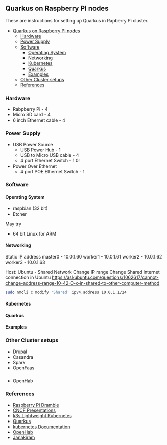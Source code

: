## Quarkus on Raspberry PI nodes
These are instructions for setting up Quarkus in Rapberry Pi cluster.

* [Quarkus on Raspberry PI nodes](#quarkus-on-raspberry-pi-nodes)
   * [Hardware](#hardware)
   * [Power Supply](#power-supply)
   * [Software](#software)
      * [Operating System](#operating-system)
      * [Networking](#networking)
      * [Kubernetes](#kubernetes)
      * [Quarkus](#quarkus)
      * [Examples](#examples)
   * [Other Cluster setups](#other-cluster-setups)
   * [References](#references)


### Hardware
 - Rabpberry Pi - 4
 - Micro SD card - 4 
 - 6 inch Ethernet cable - 4

 
### Power Supply
- USB Power Source
  - USB Power Hub - 1
  - USB to Micro USB cable - 4
  - 4 port Ethernet Switch - 1
0r
- Power Over Ethernet
  - 4 port POE Ethernet Switch - 1

### Software

#### Operating System
- raspbian (32 bit)
- Etcher

May try
- 64 bit Linux for ARM


#### Networking
Static IP address
   master0 - 10.0.1.60
   worker1 - 10.0.1.61
   worker2 - 10.0.1.62
   worker3 - 10.0.1.63

Host:
Ubuntu -
Shared Network
 Change IP range
Change Shared internet connection in Ubuntu
https://askubuntu.com/questions/1062617/cannot-change-address-range-10-42-0-x-in-shared-to-other-computer-method

```sh
sudo nmcli c modify 'Shared' ipv4.address 10.0.1.1/24
```

#### Kubernetes


#### Quarkus


#### Examples


### Other Cluster setups
- Drupal
- Casandra
- Spark
- OpenFaas

### 
- OpenHab


### References
- [Raspberry Pi Dramble](https://www.pidramble.com/)
- [CNCF Presentations](https://github.com/cncf/presentations/tree/master/kubernetes)
- [k3s Lightweight Kubernetes](https://k3s.io/)
- [Quarkus](https://quarkus.io/)
- [kubernetes Documentation](https://kubernetes.io/docs/home/)
- [OpenHab](https://www.openhab.org/)
- [Janakiram](https://www.youtube.com/user/janakirammsv)
